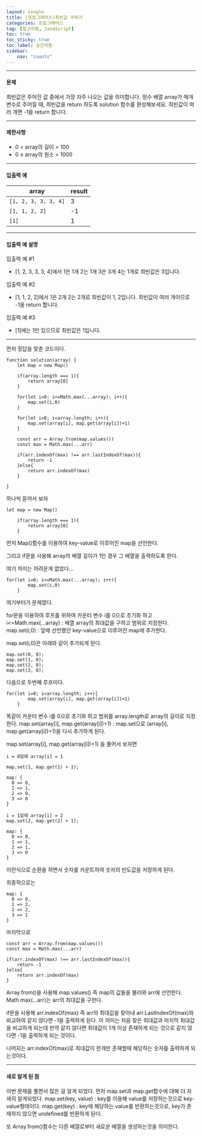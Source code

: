 ```yaml
---
layout: single
title: (프로그래머스)최빈값 구하기
categories: 프로그래머스
tag: [알고리즘, JavaScript]
toc: true
toc_sticky: true
toc_label: 순간이동
sidebar:
    nav: "counts"
---
```


- - -
#### 문제
최빈값은 주어진 값 중에서 가장 자주 나오는 값을 의미합니다. 정수 배열 array가 매개변수로 주어질 때, 최빈값을 return 하도록 solution 함수를 완성해보세요. 최빈값이 여러 개면 -1을 return 합니다.
- - -

#### 제한사항
* 0 < array의 길이 < 100
* 0 ≤ array의 원소 < 1000

- - -


#### 입출력 예
  
  
|array|result|
|-----------|--------|
|`[1, 2, 3, 3, 3, 4]`|3|
|`[1, 1, 2, 2]`|-1|
|`[1]`|1|
  
  
- - -

#### 입출력 예 설명

입출력 예 #1
- [1, 2, 3, 3, 3, 4]에서 1은 1개 2는 1개 3은 3개 4는 1개로 최빈값은 3입니다.

입출력 예 #2
- [1, 1, 2, 2]에서 1은 2개 2는 2개로 최빈값이 1, 2입니다. 최빈값이 여러 개이므로 -1을 return 합니다.

입출력 예 #3
- [1]에는 1만 있으므로 최빈값은 1입니다.

- - -

먼저 정답을 맞춘 코드이다.

```
function solution(array) {
    let map = new Map()
    
    if(array.length === 1){
        return array[0]
    } 
    
    for(let i=0; i<=Math.max(...array); i++){
        map.set(i,0)
    }
    
    for(let i=0; i<array.length; i++){
        map.set(array[i], map.get(array[i])+1)
    }
    
    const arr = Array.from(map.values())
    const max = Math.max(...arr)
    
    if(arr.indexOf(max) !== arr.lastIndexOf(max)){
        return -1
    }else{
        return arr.indexOf(max)
    }
    
}
```

하나씩 뜯어서 보자

```
let map = new Map()
    
    if(array.length === 1){
        return array[0]
    } 
```
먼저 Map()함수를 이용하여 key-value로 이루어진 map을 선언한다.

그리고 if문을 사용해 array의 배열 길이가 1인 경우 그 배열을 출력하도록 한다.

여기 까지는 어려운게 없었다…

```
for(let i=0; i<=Math.max(...array); i++){
        map.set(i,0)
    }
```
여기부터가 문제였다.

for문을 이용하여 루프를 위하여 카운터 변수 i를 0으로 초기화 하고 
i<=Math.max(...array) : 배열 array의 최대값을 구하고 범위로 지정한다.
map.set(i,0) : 앞에 선언했던 key-value으로 이루어진 map에 추가한다.

map.set(i,0)은 아래와 같이 추가되게 된다.
```
map.set(0, 0);
map.set(1, 0);
map.set(2, 0);
map.set(3, 0);
```

다음으로 두번째 루프이다.
```
for(let i=0; i<array.length; i++){
        map.set(array[i], map.get(array[i])+1)
    }
```
똑같이 카운터 변수 i를 0으로 초기화 하고 범위를 array.length로 array의 길이로 지정한다.
map.set(array[i], map.get(array[i])+1) : map.set으로 (array[i], map.get(array[i])+1)을 다시 추가하게 된다.

map.set(array[i], map.get(array[i])+1) 을 풀어서 보자면
```
i = 0일때 array[i] = 1

map.set(1, map.get(1) + 1);
```

```
map: {
  0 => 0,
  1 => 1,
  2 => 0,
  3 => 0
}
```

```
i = 1일때 array[i] = 2
map.set(2, map.get(2) + 1);
```

```
map: {
  0 => 0,
  1 => 1,
  2 => 1,
  3 => 0
}
```
이런식으로 순환을 하면서 숫자를 카운트하여 숫자의 빈도값을 저장하게 된다.

최종적으로는
```
map: {
  0 => 0,
  1 => 2,
  2 => 2,
  3 => 1
}
```

마지막으로
```
const arr = Array.from(map.values())
const max = Math.max(...arr)
    
if(arr.indexOf(max) !== arr.lastIndexOf(max)){
    return -1
}else{
    return arr.indexOf(max)
}
```
Array.from()을 사용해 map.values() 즉 map의 값들을 불러와 arr에 선언한다.
Math.max(…arr)는 arr의 최대값을 구한다.

if문을 사용해 arr.indexOf(max) 즉 arr의 최대값을 찾아내 arr.LastIndexOf(max)와 비교하여 같지 않다면 -1을 출력하게 된다. 이 의미는 처음 찾은 최대값과 마지막 최대값을 비교하게 되는데 만약 같지 않다면 최대값이 1개 이상 존재하게 되는 것으로 같지 않다면 -1을 출력하게 되는 것이다.

나머지는 arr.indexOf(max)로 최대값이 한개만 존재할때 해당하는 숫자를 출력하게 되는것이다.
- - -
#### 새로 알게 된 점

이번 문제를 풀면서 많은 걸 알게 되었다. 먼저 map.set과 map.get함수에 대해 더 자세히 알게되었다.
map.set(key, value) : key를 이용해 value를 저장하는것으로 key-value형태이다.
map.get(key) : key에 해당하는 value를 반환하는것으로, key가 존재하지 않으면 undefined를 반환하게 된다.

또 Array.from()함수는 다른 배열로부터 새로운 배열을 생성하는것을 의미한다.
